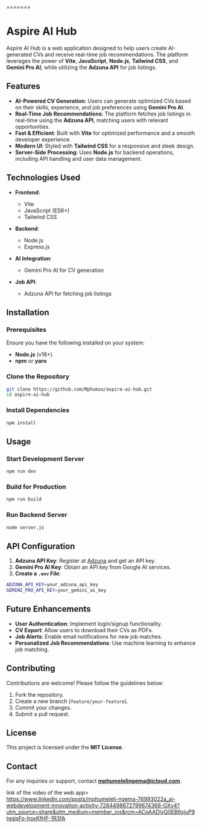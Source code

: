 
=======

# Aspire AI Hub

Aspire AI Hub is a web application designed to help users create AI-generated CVs and receive real-time job recommendations. The platform leverages the power of **Vite**, **JavaScript**, **Node.js**, **Tailwind CSS**, and **Gemini Pro AI**, while utilizing the **Adzuna API** for job listings.

## Features

- **AI-Powered CV Generation**: Users can generate optimized CVs based on their skills, experience, and job preferences using **Gemini Pro AI**.
- **Real-Time Job Recommendations**: The platform fetches job listings in real-time using the **Adzuna API**, matching users with relevant opportunities.
- **Fast & Efficient**: Built with **Vite** for optimized performance and a smooth developer experience.
- **Modern UI**: Styled with **Tailwind CSS** for a responsive and sleek design.
- **Server-Side Processing**: Uses **Node.js** for backend operations, including API handling and user data management.

## Technologies Used

- **Frontend**:
  - Vite
  - JavaScript (ES6+)
  - Tailwind CSS

- **Backend**:
  - Node.js
  - Express.js

- **AI Integration**:
  - Gemini Pro AI for CV generation

- **Job API**:
  - Adzuna API for fetching job listings

## Installation

### Prerequisites
Ensure you have the following installed on your system:
- **Node.js** (v16+)
- **npm** or **yarn**

### Clone the Repository
```sh
git clone https://github.com/Mphumza/aspire-ai-hub.git
cd aspire-ai-hub
```

### Install Dependencies
```sh
npm install
```

## Usage

### Start Development Server
```sh
npm run dev
```

### Build for Production
```sh
npm run build
```

### Run Backend Server
```sh
node server.js
```

## API Configuration

1. **Adzuna API Key**: Register at [Adzuna](https://www.adzuna.com/) and get an API key.
2. **Gemini Pro AI Key**: Obtain an API key from Google AI services.
3. **Create a `.env` File**:
```sh
ADZUNA_API_KEY=your_adzuna_api_key
GEMINI_PRO_API_KEY=your_gemini_ai_key
```

## Future Enhancements
- **User Authentication**: Implement login/signup functionality.
- **CV Export**: Allow users to download their CVs as PDFs.
- **Job Alerts**: Enable email notifications for new job matches.
- **Personalized Job Recommendations**: Use machine learning to enhance job matching.

## Contributing
Contributions are welcome! Please follow the guidelines below:
1. Fork the repository.
2. Create a new branch (`feature/your-feature`).
3. Commit your changes.
4. Submit a pull request.

## License
This project is licensed under the **MIT License**.

## Contact
For any inquiries or support, contact **mphumelelingema@icloud.com**.



link of the video of the web app> https://www.linkedin.com/posts/mphumeleli-ngema-76993022a_ai-webdevelopment-innovation-activity-7284498672799674368-GXv4?utm_source=share&utm_medium=member_ios&rcm=ACoAADlyQ0EB6sjuP9tggjsFo-hoxKfHF-1R3fA







